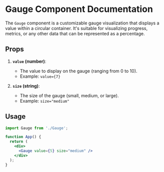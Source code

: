 # Gauge Component Documentation

The `Gauge` component is a customizable gauge visualization that displays a value within a circular container. It's suitable for visualizing progress, metrics, or any other data that can be represented as a percentage.

## Props

1. **`value` (number)**:
   - The value to display on the gauge (ranging from 0 to 10).
   - Example: `value={7}`

2. **`size` (string)**:
   - The size of the gauge (small, medium, or large).
   - Example: `size="medium"`

## Usage

```jsx
import Gauge from './Gauge';

function App() {
  return (
    <div>
      <Gauge value={5} size="medium" />
    </div>
  );
}

